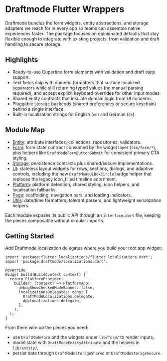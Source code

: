 # Draftmode Flutter Wrappers

Draftmode bundles the form widgets, entity abstractions, and storage adapters we
reach for in every app so teams can assemble native experiences faster. The
package focuses on opinionated defaults that stay flexible enough to integrate
with existing projects, from validation and draft handling to secure storage.

## Highlights
- Ready-to-use Cupertino form elements with validation and draft state support.
- Text fields ship with numeric formatters that surface localized separators
  while still returning typed values (no manual parsing required), and accept
  explicit keyboard overrides for other input modes.
- Shared entity contracts that insulate domain logic from UI concerns.
- Pluggable storage backends (shared preferences or secure keychain) behind a
  single interface.
- Built-in localization strings for English (`en`) and German (`de`).

## Module Map
- [Entity](lib/entity/README.md): attribute interfaces, collections, repositories,
  validators.
- [Form](lib/form/interface.dart): form state contract consumed by the widget
  layer (`lib/form/*`), plus helpers like `DraftModeFormButtonSubmit` for
  consistent primary CTA styling.
- [Storage](lib/storage/README.md): persistence contracts plus shared/secure
  implementations.
- [UI](lib/ui/README.md): stateless layout widgets for rows, sections, dialogs,
  and adaptive controls, including the new `DraftModeUIBoxCircle` badge helper
  that replaces the legacy icon_filled timeline adornment.
- [Platform](lib/platform/README.md): platform detection, shared styling, icon
  helpers, and localisation fallbacks.
- [Page](lib/page/README.md): scaffolding, navigation bars, and loading
  indicators.
- [Utils](lib/utils/README.md): date/time formatters, tolerant parsers, and
  lightweight serialization helpers.

Each module exposes its public API through an `interface.dart` file, keeping the
pieces composable without circular imports.

## Getting Started
Add Draftmode localization delegates where you build your root app widget:

```
import 'package:flutter_localizations/flutter_localizations.dart';
import 'package:draftmode/localizations.dart';

@override
Widget build(BuildContext context) {
  return PlatformProvider(
    builder: (context) => PlatformApp(
      debugShowCheckedModeBanner: false,
      localizationsDelegates: const [
        DraftModeLocalizations.delegate,
        AppLocalizations.delegate,
      ],
    ),
  );
}
```

From there wire up the pieces you need:
- use `DraftModeForm` and the widgets under `lib/form/` to render inputs,
- model state with `DraftModeEntityAttribute` and the helpers in
  `lib/entity/`,
- persist data through `DraftModeStorageShared` or `DraftModeStorageSecure`.
